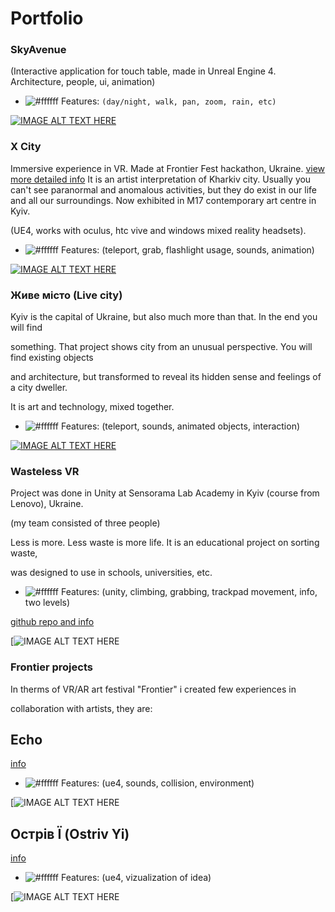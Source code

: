 # Portfolio

### SkyAvenue
(Interactive application for touch table, made in Unreal Engine 4. Architecture, people, ui, animation)

- ![#ffffff](https://placehold.it/15/f03c15/000000?text=+) Features: `(day/night, walk, pan, zoom, rain, etc)`

[![IMAGE ALT TEXT HERE](https://img.youtube.com/vi/WoNcib2gGJE/0.jpg)](https://www.youtube.com/watch?v=WoNcib2gGJE)

### X City
Immersive experience in VR. Made at Frontier Fest hackathon, Ukraine.
[view more detailed info](https://www.frontierfest.com.ua/misto-x/ "X city")
It is an artist interpretation of Kharkiv city. Usually you can't see paranormal
and anomalous activities, but they do exist in our life and all our surroundings.
Now exhibited in M17 contemporary art centre in Kyiv.

(UE4, works with oculus, htc vive and windows mixed reality headsets).

- ![#ffffff](https://placehold.it/15/f03c15/000000?text=+) Features: (teleport, grab, flashlight usage, sounds, animation)

[![IMAGE ALT TEXT HERE](https://img.youtube.com/vi/dwxfbSobQZc/0.jpg)](https://www.youtube.com/watch?v=dwxfbSobQZc&t=188s)

### Живе місто (Live city)

Kyiv is the capital of Ukraine, but also much more than that. In the end you will find

something. That project shows	city from an unusual perspective. You will find existing objects

and architecture, but transformed to reveal its hidden sense and feelings of a city dweller.

It is art and technology, mixed together.

- ![#ffffff](https://placehold.it/15/f03c15/000000?text=+) Features: (teleport, sounds, animated objects, interaction)

[![IMAGE ALT TEXT HERE](https://img.youtube.com/vi/BxhUh1te83g/0.jpg)](https://youtu.be/BxhUh1te83g)

### Wasteless VR

Project was done in Unity at Sensorama Lab Academy in Kyiv (course from Lenovo), Ukraine.

(my team consisted of three people)

Less is more. Less waste is more life. It is an educational project on sorting waste,

was designed to use in schools, universities, etc.

- ![#ffffff](https://placehold.it/15/f03c15/000000?text=+) Features: (unity, climbing, grabbing, trackpad movement, info, two levels)

[github repo and info](https://github.com/DA-NDI/WasteLessVR "Wasteless")

[![IMAGE ALT TEXT HERE](https://github.com/DA-NDI/WasteLessVR/raw/master/screenshots/2.jpeg)

### Frontier projects

In therms of VR/AR art festival "Frontier" i created few experiences in

collaboration with artists, they are:

## Echo

[info](https://www.frontierfest.com.ua/zvuk/ "Echo")

- ![#ffffff](https://placehold.it/15/f03c15/000000?text=+) Features: (ue4, sounds, collision, environment)

[![IMAGE ALT TEXT HERE](https://static.tildacdn.com/tild3534-3866-4830-a137-636466336464/____.jpg)

## Острів Ї (Ostriv Yi)

[info](http://m17.kiev.ua/newmonuments#!/tproduct/130916224-1497456130776 "Ostriv Yi")

- ![#ffffff](https://placehold.it/15/f03c15/000000?text=+) Features: (ue4, vizualization of idea)

[![IMAGE ALT TEXT HERE](https://static.tildacdn.com/tild3236-6633-4337-b931-363035643538/_Frontier_New_monume.jpg)
